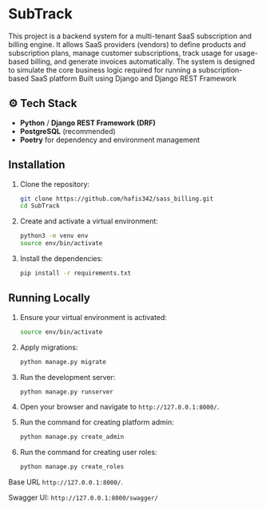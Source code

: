 # SubTrack

This project is a backend system for a multi-tenant SaaS subscription and billing engine. It allows SaaS providers (vendors) to define products and subscription plans, manage customer subscriptions, track usage for usage-based billing, and generate invoices automatically. The system is designed to simulate the core business logic required for running a subscription-based SaaS platform Built using Django and Django REST Framework

## ⚙️ Tech Stack

- **Python** / **Django REST Framework (DRF)**
- **PostgreSQL** (recommended)
- **Poetry** for dependency and environment management

## Installation

1. Clone the repository:
    ```sh
    git clone https://github.com/hafis342/sass_billing.git
    cd SubTrack
    ```

2. Create and activate a virtual environment:
    ```sh
    python3 -m venv env
    source env/bin/activate
    ```

3. Install the dependencies:
    ```sh
    pip install -r requirements.txt
    ```


## Running Locally

1. Ensure your virtual environment is activated:
    ```sh
    source env/bin/activate
    ```

2. Apply migrations:
    ```sh
    python manage.py migrate
    ```

3. Run the development server:
    ```sh
    python manage.py runserver
    ```

4. Open your browser and navigate to `http://127.0.0.1:8000/`.

5. Run the command for creating platform admin:
    ```sh
    python manage.py create_admin
    ```

5. Run the command for creating user roles:
    ```sh
    python manage.py create_roles
    ```



Base URL `http://127.0.0.1:8000/`.

Swagger UI: `http://127.0.0.1:8000/swagger/`
